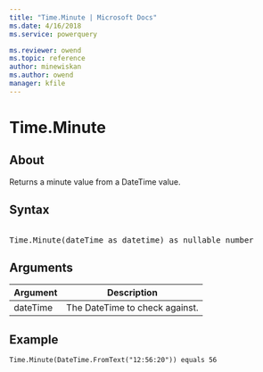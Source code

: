 ```yaml
---
title: "Time.Minute | Microsoft Docs"
ms.date: 4/16/2018
ms.service: powerquery

ms.reviewer: owend
ms.topic: reference
author: minewiskan
ms.author: owend
manager: kfile
---
```

# Time.Minute

  
## About  
Returns a minute value from a DateTime value.  
  
## Syntax

<pre> 
Time.Minute(dateTime as datetime) as nullable number  
</pre>
  
## Arguments  
  
|Argument|Description|  
|------------|---------------|  
|dateTime|The DateTime to check against.|  
  
## Example  
  
```powerquery-m 
Time.Minute(DateTime.FromText("12:56:20")) equals 56  
```  
